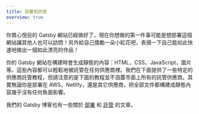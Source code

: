 ```yaml
---
title: 部署和託管
overview: true
---
```


你賞心悅目的 Gatsby 網站已經做好了，現在你想做的第一件事可能是想部署這個網站讓其他人也可以訪問！另外給自己獎勵一朵小紅花吧，表揚一下自己能如此快速地做出一個如此漂亮的作品！

你的 Gatsby 網站在構建時會生成靜態的內容：HTML，CSS，JavaScript，圖片等。這些內容都可以輕鬆地被託管在任何供應商裡。我們在下面提供了一些特定的供應商託管教程，但請注意的是下面的教程並不涵蓋市面上所有的託管供應商。其實無論你是部署在 AWS，Netlify，還是其它供應商，把全部文件都構建成靜態內容幾乎沒有任何負面影響。

<GuideList slug={props.slug} />

我們的 Gatsby 博客也有一些關於 [部署](/blog/tags/deployment/) 和 [託管](/blog/tags/hosting/) 的文章。
